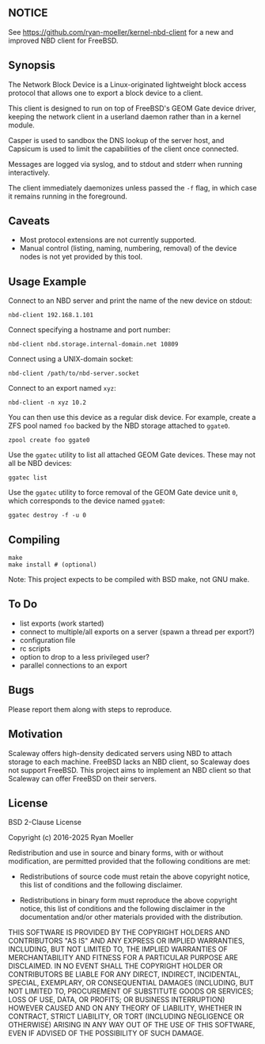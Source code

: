 ## NOTICE

See https://github.com/ryan-moeller/kernel-nbd-client for a new and improved
NBD client for FreeBSD.

## Synopsis

The Network Block Device is a Linux-originated lightweight block access
protocol that allows one to export a block device to a client.

This client is designed to run on top of FreeBSD's GEOM Gate device driver,
keeping the network client in a userland daemon rather than in a kernel
module.

Casper is used to sandbox the DNS lookup of the server host, and Capsicum
is used to limit the capabilities of the client once connected.

Messages are logged via syslog, and to stdout and stderr when running
interactively.

The client immediately daemonizes unless passed the `-f` flag, in which
case it remains running in the foreground.

## Caveats

* Most protocol extensions are not currently supported.
* Manual control (listing, naming, numbering, removal) of the device nodes
  is not yet provided by this tool.

## Usage Example

Connect to an NBD server and print the name of the new device on stdout:

```
nbd-client 192.168.1.101
```

Connect specifying a hostname and port number:

```
nbd-client nbd.storage.internal-domain.net 10809
```

Connect using a UNIX-domain socket:

```
nbd-client /path/to/nbd-server.socket
```
Connect to an export named `xyz`:

```
nbd-client -n xyz 10.2
```

You can then use this device as a regular disk device.  For example, create
a ZFS pool named `foo` backed by the NBD storage attached to `ggate0`.

```
zpool create foo ggate0
```

Use the `ggatec` utility to list all attached GEOM Gate devices.  These may
not all be NBD devices:

```
ggatec list
```

Use the `ggatec` utility to force removal of the GEOM Gate device unit `0`,
which corresponds to the device named `ggate0`:

```
ggatec destroy -f -u 0
```

## Compiling

```
make
make install # (optional)
```

Note: This project expects to be compiled with BSD make, not GNU make.

## To Do

* list exports (work started)
* connect to multiple/all exports on a server (spawn a thread per export?)
* configuration file
* rc scripts
* option to drop to a less privileged user?
* parallel connections to an export

## Bugs

Please report them along with steps to reproduce.

## Motivation

Scaleway offers high-density dedicated servers using NBD to attach storage
to each machine.  FreeBSD lacks an NBD client, so Scaleway does not support
FreeBSD.  This project aims to implement an NBD client so that Scaleway can
offer FreeBSD on their servers.

## License

BSD 2-Clause License

Copyright (c) 2016-2025 Ryan Moeller

Redistribution and use in source and binary forms, with or without
modification, are permitted provided that the following conditions are met:

* Redistributions of source code must retain the above copyright notice, this
  list of conditions and the following disclaimer.

* Redistributions in binary form must reproduce the above copyright notice,
  this list of conditions and the following disclaimer in the documentation
    and/or other materials provided with the distribution.

THIS SOFTWARE IS PROVIDED BY THE COPYRIGHT HOLDERS AND CONTRIBUTORS "AS IS"
AND ANY EXPRESS OR IMPLIED WARRANTIES, INCLUDING, BUT NOT LIMITED TO, THE
IMPLIED WARRANTIES OF MERCHANTABILITY AND FITNESS FOR A PARTICULAR PURPOSE ARE
DISCLAIMED. IN NO EVENT SHALL THE COPYRIGHT HOLDER OR CONTRIBUTORS BE LIABLE
FOR ANY DIRECT, INDIRECT, INCIDENTAL, SPECIAL, EXEMPLARY, OR CONSEQUENTIAL
DAMAGES (INCLUDING, BUT NOT LIMITED TO, PROCUREMENT OF SUBSTITUTE GOODS OR
SERVICES; LOSS OF USE, DATA, OR PROFITS; OR BUSINESS INTERRUPTION) HOWEVER
CAUSED AND ON ANY THEORY OF LIABILITY, WHETHER IN CONTRACT, STRICT LIABILITY,
OR TORT (INCLUDING NEGLIGENCE OR OTHERWISE) ARISING IN ANY WAY OUT OF THE USE
OF THIS SOFTWARE, EVEN IF ADVISED OF THE POSSIBILITY OF SUCH DAMAGE.
